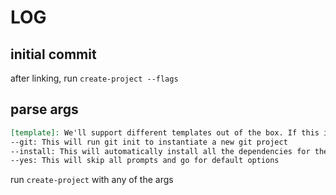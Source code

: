 # LOG

## initial commit

after linking, run `create-project --flags`

## parse args

```md
[template]: We'll support different templates out of the box. If this is not passed we'll prompt the user to select a template
--git: This will run git init to instantiate a new git project
--install: This will automatically install all the dependencies for the project
--yes: This will skip all prompts and go for default options
```

run `create-project` with any of the args
